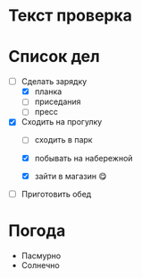 # Текст проверка

# Список дел

* [ ] Сделать зарядку
    * [x] планка
    * [ ] приседания
    * [ ] пресс

* [x] Сходить на прогулку
    * [ ] сходить в парк
    * [x] побывать на набережной 
    * [x] зайти в магазин :yum:


* [ ] Приготовить обед

# Погода
* Пасмурно
* Солнечно
